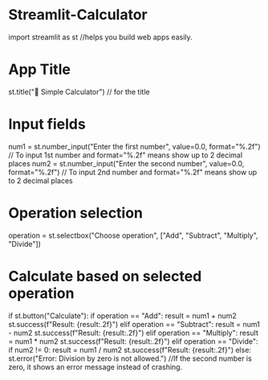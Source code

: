# Streamlit-Calculator
import streamlit as st //helps you build web apps easily.

# App Title
st.title("🧮 Simple Calculator") // for the title

# Input fields
num1 = st.number_input("Enter the first number", value=0.0, format="%.2f") // To input 1st number and format="%.2f" means show up to 2 decimal places
num2 = st.number_input("Enter the second number", value=0.0, format="%.2f") // To input 2nd number and format="%.2f" means show up to 2 decimal places

# Operation selection
operation = st.selectbox("Choose operation", ["Add", "Subtract", "Multiply", "Divide"])

# Calculate based on selected operation
if st.button("Calculate"):
    if operation == "Add":
        result = num1 + num2
        st.success(f"Result: {result:.2f}")
    elif operation == "Subtract":
        result = num1 - num2
        st.success(f"Result: {result:.2f}")
    elif operation == "Multiply":
        result = num1 * num2
        st.success(f"Result: {result:.2f}")
    elif operation == "Divide":
        if num2 != 0:
            result = num1 / num2
            st.success(f"Result: {result:.2f}")
        else:
            st.error("Error: Division by zero is not allowed.") //If the second number is zero, it shows an error message instead of crashing.
